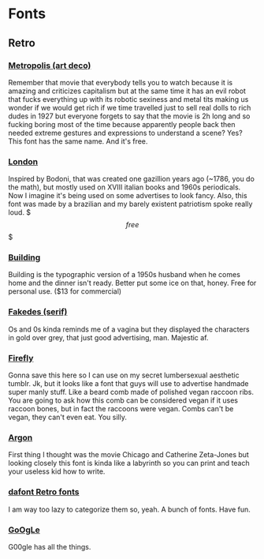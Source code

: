 # Fonts

## Retro
### [Metropolis (art deco)](https://www.behance.net/gallery/3244285/Metropolis-1920)
Remember that movie that everybody tells you to watch because it is amazing and criticizes capitalism but at the same
time it has  an evil robot that fucks everything up with its robotic sexiness and metal tits making us wonder if we
would get rich if we time travelled just to sell real dolls to rich dudes in 1927 but everyone forgets to say that
the movie is 2h long and so fucking boring most of the time because apparently people back then needed extreme gestures
and expressions to understand a scene? Yes? This font has the same name. And it's free.

### [London](https://www.behance.net/gallery/10091725/London)
Inspired by Bodoni, that was created one gazillion years ago (~1786, you do the math), but mostly used on XVIII italian
books and 1960s periodicals. Now I imagine it's being used on some advertises to look fancy. Also, this font was made
by a brazilian and my barely existent patriotism spoke really loud. $$$free$$$

### [Building](https://www.behance.net/gallery/15876377/BUILDING-Free-Font)
Building is the typographic version of a 1950s husband when he comes home and the dinner isn't ready. Better put some
ice on that, honey. Free for personal use. ($13 for commercial)

### [Fakedes (serif)](https://www.behance.net/gallery/24935473/FAKEDES-Free-Font)
Os and 0s kinda reminds me of a vagina but they displayed the characters in gold over grey, that just good advertising,
man. Majestic af.

### [Firefly](https://www.behance.net/gallery/26529061/FREE-Font-Firefly-2015)
Gonna save this here so I can use on my secret lumbersexual aesthetic tumblr. Jk, but it looks like a font that guys will
use to advertise handmade super manly stuff. Like a beard comb made of polished vegan raccoon ribs. You are going to ask
how this comb can be considered vegan if it uses raccoon bones, but in fact the raccoons were vegan.
Combs can't be vegan, they can't even eat. You silly.

### [Argon](https://www.behance.net/gallery/31448981/Argon-(Free-Font))
First thing I thought was the movie Chicago and Catherine Zeta-Jones but looking closely this font is kinda like a
labyrinth so you can print and teach your useless kid how to write.

### [dafont Retro fonts](http://www.dafont.com/theme.php?cat=115&text=Ways+of+Life&fpp=100)
I am way too lazy to categorize them so, yeah. A bunch of fonts. Have fun.

### [GoOgLe](https://fonts.google.com/)
G00gle has all the things.
